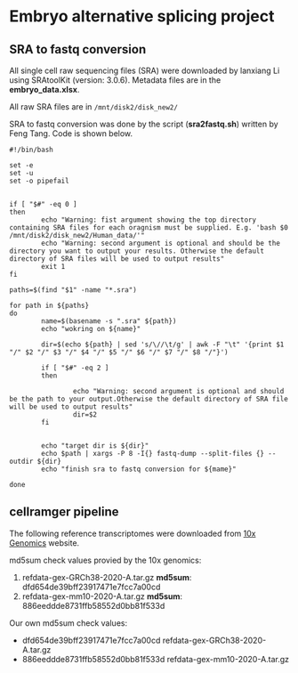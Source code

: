 # Embryo alternative splicing project


## SRA to fastq conversion

All single cell raw sequencing files (SRA) were downloaded by lanxiang Li using SRAtoolKit (version: 3.0.6). Metadata files are in the **embryo_data.xlsx**.

All raw SRA files are in `/mnt/disk2/disk_new2/`

SRA to fastq conversion was done by the script (**sra2fastq.sh**) written by Feng Tang. Code is shown below. 

	#!/bin/bash

	set -e
	set -u
	set -o pipefail


	if [ "$#" -eq 0 ]
	then
        	echo "Warning: fist argument showing the top directory containing SRA files for each oragnism must be supplied. E.g. 'bash $0 /mnt/disk2/disk_new2/Human_data/'"
        	echo "Warning: second argument is optional and should be the directory you want to output your results. Otherwise the default directory of SRA files will be used to output results"
        	exit 1
	fi

	paths=$(find "$1" -name "*.sra")

	for path in ${paths}
	do
        	name=$(basename -s ".sra" ${path})
        	echo "wokring on ${name}"

        	dir=$(echo ${path} | sed 's/\//\t/g' | awk -F "\t" '{print $1 "/" $2 "/" $3 "/" $4 "/" $5 "/" $6 "/" $7 "/" $8 "/"}')

        	if [ "$#" -eq 2 ]
        	then

                	echo "Warning: second argument is optional and should be the path to your output.Otherwise the default directory of SRA file will be used to output results"
                	dir=$2
        	fi


        	echo "target dir is ${dir}"
        	echo $path | xargs -P 8 -I{} fastq-dump --split-files {} --outdir ${dir}
        	echo "finish sra to fastq conversion for ${mame}"

	done


## cellramger pipeline

The following reference transcriptomes were downloaded from [10x Genomics](https://www.10xgenomics.com/support/software/cell-ranger/downloads#reference-downloads) website. 

md5sum check values provied by the 10x genomics:
1. refdata-gex-GRCh38-2020-A.tar.gz  **md5sum**: dfd654de39bff23917471e7fcc7a00cd
2. refdata-gex-mm10-2020-A.tar.gz  **md5sum**: 886eeddde8731ffb58552d0bb81f533d 		

Our own md5sum check values:
- dfd654de39bff23917471e7fcc7a00cd  refdata-gex-GRCh38-2020-A.tar.gz
- 886eeddde8731ffb58552d0bb81f533d  refdata-gex-mm10-2020-A.tar.gz

